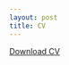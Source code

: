```yaml
---
layout: post
title: CV
---
```


[Download CV](https://drive.google.com/uc?id=1k5x1Wi4l5sAyLeix9AyyENdfskd1Ofji&export=download)
